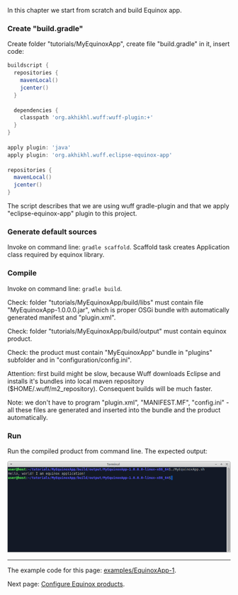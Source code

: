 In this chapter we start from scratch and build Equinox app.

### Create "build.gradle"

Create folder "tutorials/MyEquinoxApp", create file "build.gradle" in it, insert code:

```groovy
buildscript {
  repositories {
    mavenLocal()
    jcenter()
  }
  
  dependencies {
    classpath 'org.akhikhl.wuff:wuff-plugin:+'
  }
}

apply plugin: 'java'
apply plugin: 'org.akhikhl.wuff.eclipse-equinox-app'

repositories {
  mavenLocal()
  jcenter()
}
```

The script describes that we are using wuff gradle-plugin
and that we apply "eclipse-equinox-app" plugin to this project.

### Generate default sources

Invoke on command line: `gradle scaffold`. Scaffold task creates Application class required by equinox library.

### Compile

Invoke on command line: `gradle build`.

Check: folder "tutorials/MyEquinoxApp/build/libs" must contain file "MyEquinoxApp-1.0.0.0.jar", which is proper OSGi bundle with automatically generated manifest and "plugin.xml".

Check: folder "tutorials/MyEquinoxApp/build/output" must contain equinox product.

Check: the product must contain "MyEquinoxApp" bundle in "plugins" subfolder and in "configuration/config.ini".

Attention: first build might be slow, because Wuff downloads Eclipse and installs it's bundles into local maven repository ($HOME/.wuff/m2_repository). Consequent builds will be much faster.

Note: we don't have to program "plugin.xml", "MANIFEST.MF", "config.ini" - all these files are generated and inserted into the bundle and the product automatically.

### Run

Run the compiled product from command line. The expected output:
 
 ![EquinoxApp-1-run-1](images/EquinoxApp-1-run-1.png "EquinoxApp-1-run-1")

---

The example code for this page: [examples/EquinoxApp-1](../tree/master/examples/EquinoxApp-1).

Next page: [Configure Equinox products](Configure-Equinox-products).

